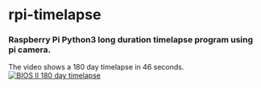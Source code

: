 # rpi-timelapse
### Raspberry Pi Python3 long duration timelapse program using pi camera.

The video shows a 180 day timelapse in 46 seconds.
[![BIOS II 180 day timelapse](https://res.cloudinary.com/marcomontalbano/image/upload/v1590915252/video_to_markdown/images/youtube--iq9wYrtj0qo-c05b58ac6eb4c4700831b2b3070cd403.jpg)](https://youtu.be/iq9wYrtj0qo "BIOS II 180 day timelapse")
